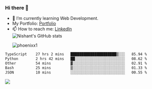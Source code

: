### Hi there 👋

<!--
**phoenixx1/phoenixx1** is a ✨ _special_ ✨ repository because its `README.md` (this file) appears on your GitHub profile.

Here are some ideas to get you started:

- 🔭 I’m currently working on ...
- 🌱 I’m currently learning ...
- 👯 I’m looking to collaborate on ...
- 🤔 I’m looking for help with ...
- 💬 Ask me about ...
- 📫 How to reach me: ...
- 😄 Pronouns: ...
- ⚡ Fun fact: ...
-->
- 🌱 I’m currently learning Web Development.
- My Portfolio: [Portfolio](https://phoenixx1.github.io/)
- 📫 How to reach me: [LinkedIn](https://www.linkedin.com/in/nishant-saxena-2609/)  
![Nishant's GitHub stats](https://github-readme-stats.vercel.app/api?username=phoenixx1&count_private=true)<p><img align="center" src="https://github-readme-streak-stats.herokuapp.com/?user=phoenixx1&" alt="phoenixx1" /></p>  
<!--START_SECTION:waka-->

```txt
TypeScript    27 hrs 2 mins   █████████████████████▒░░░   85.94 %
Python        2 hrs 42 mins   ██░░░░░░░░░░░░░░░░░░░░░░░   08.62 %
Other         54 mins         ▓░░░░░░░░░░░░░░░░░░░░░░░░   02.91 %
Bash          25 mins         ▒░░░░░░░░░░░░░░░░░░░░░░░░   01.33 %
JSON          10 mins         ░░░░░░░░░░░░░░░░░░░░░░░░░   00.55 %
```

<!--END_SECTION:waka-->

![](https://komarev.com/ghpvc/?username=phoenixx1&style=plastic)

<!-- ![Visitor Count](https://profile-counter.glitch.me/phoenixx1/count.svg) -->
